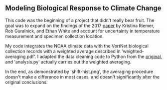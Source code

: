 ## Modeling Biological Response to Climate Change

This code was the beginning of a project that didn't really bear fruit. The goal was to expand on the findings of the 2017 [paper](https://www.biorxiv.org/content/early/2017/03/08/113753) by Kristina Riemer, Rob Guralnick, and Ethan White and account for uncertainty in temperature measurement and specimen collection location.

My code integrates the NOAA climate data with the VertNet biological collection records with a weighted average described in 'weighted-averaging.pdf'. I adapted the data cleaning code to Python from the [original](https://github.com/KristinaRiemer/MassResponseToTemp), and 'analysis.py' actually carries out the weighted averaging.

In the end, as demonstrated by 'shift-hist.png', the averaging procedure doesn't make a difference in most cases, and doesn't significantly alter the original conclusions.
